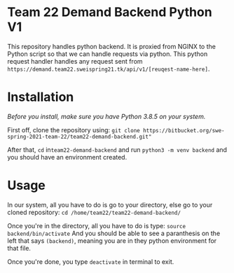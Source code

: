 # Team 22 Demand Backend Python V1
This repository handles python backend. It is proxied from NGINX to the Python script so that we can handle requests via python. This python request handler handles any request sent from `https://demand.team22.sweispring21.tk/api/v1/[reuqest-name-here]`.


# Installation
*Before you install, make sure you have Python 3.8.5 on your system.*

First off, clone the repository using:
```git clone https://bitbucket.org/swe-spring-2021-team-22/team22-demand-backend.git"```

After that, `cd` in`team22-demand-backend` and run ```python3 -m venv backend``` and you should have an environment created.


# Usage
In our system, all you have to do is go to your directory, else go to your cloned repository:
```cd /home/team22/team22-demand-backend/```

Once you're in the directory, all you have to do is type:
```source backend/bin/activate```
And you should be able to see a paranthesis on the left that says `(backend)`, meaning you are in they python environment for that file.

Once you're done, you type `deactivate` in terminal to exit.
